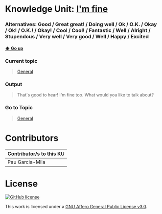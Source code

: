 # Knowledge Unit: [I&#039;m fine](../../knowledge_units/general/im-fine.md)
### Alternatives:   Good   /  Great great!   /  Doing well   /  Ok   /  O.K.   /  Okay   /  Ok!   /  O.K.!   /  Okay!   /  Cool   /  Cool!   /  Fantastic   /  Well   /  Alright   /  Stupendous   /  Very well   /  Very good   /  Well   /  Happy   /  Excited 
#### [:arrow_up: Go up](../../topics/general.md)
### Current topic
> [General](../../topics/general.md)
### Output
> That&#039;s good to hear! I&#039;m fine too. What would you like to talk about?
### Go to Topic
> [General](../../topics/general.md)


# Contributors

| Contributor/s to this KU |
| - | 
| Pau Garcia-Mila |

# License
[![GitHub license](https://img.shields.io/github/license/inbrainz/cerebro)](https://github.com/inbrainz/cerebro/blob/master/LICENSE)

This work is licensed under a [GNU Affero General Public License v3.0](https://www.gnu.org/licenses/agpl-3.0.txt).